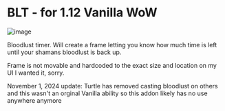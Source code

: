 # BLT - for 1.12 Vanilla WoW


![image](https://github.com/user-attachments/assets/0bd9e507-c510-4861-9a21-1bc32e46ae6b)

Bloodlust timer. Will create a frame letting you know how much time is left until your shamans bloodlust is back up. 

Frame is not movable and hardcoded to the exact size and location on my UI I wanted it, sorry.

November 1, 2024 update: Turtle has removed casting bloodlust on others and this wasn't an orginal Vanilla ability so this addon likely has no use anywhere anymore


